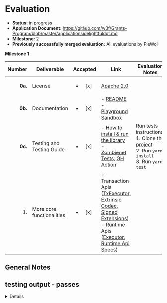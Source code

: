 # Evaluation


- **Status:** in progress
- **Application Document:** https://github.com/w3f/Grants-Program/blob/master/applications/delightfuldot.md
- **Milestone:** 2
- **Previously successfully merged evaluation:** All evaluations by PieWol


**Milestone 1**

|  Number | Deliverable                           | Accepted |Link  | Evaluation Notes  |
|--------:|---------------------------------------| :------: |-----------------------------------------------------------------------------------------------------------------------------------------------------------------|------------|
| **0a.** | License | <ul><li>[x] </li></ul> | [Apache 2.0](https://github.com/dedotdev/dedot/blob/w3f-delivery/m2/LICENSE) |  |
| **0b.** | Documentation | <ul><li>[x] </li></ul> | - [README](https://github.com/dedotdev/dedot/tree/w3f-delivery/m2) <br/> - [Playground Sandbox](https://codesandbox.io/p/devbox/trydedot-th96cm?file=%2Fmain.ts%3A24%2C26) |  |
| **0c.** | Testing and Testing Guide | <ul><li>[x] </li></ul> | - [How to install & run the library](https://github.com/dedotdev/dedot/tree/w3f-delivery/m2?tab=readme-ov-file#have-a-quick-taste) <br/> - [Zombienet Tests](https://github.com/dedotdev/dedot/tree/w3f-delivery/m2/zombienet-tests/src), [GH Action](https://github.com/dedotdev/dedot/actions/workflows/zombienet-tests.yml)  | Run tests instructions: <br/> 1. Clone the [project](https://github.com/dedotdev/dedot/tree/w3f-delivery/m2) <br/> 2. Run `yarn install` <br/> 3. Run `yarn test` |
| 1. | More core functionalities | <ul><li>[x] </li></ul> | - Transaction Apis ([TxExecutor](https://github.com/dedotdev/dedot/blob/w3f-delivery/m2/packages/api/src/executor/TxExecutor.ts), [Extrinsic Codec](https://github.com/dedotdev/dedot/blob/w3f-delivery/m2/packages/codecs/src/codecs/extrinsic/Extrinsic.ts), [Signed Extensions](https://github.com/dedotdev/dedot/tree/w3f-delivery/m2/packages/api/src/extrinsic/extensions)) <br/> - Runtime Apis ([Executor](https://github.com/dedotdev/dedot/blob/w3f-delivery/m2/packages/api/src/executor/RuntimeApiExecutor.ts), [Runtime Api Specs](https://github.com/dedotdev/dedot/blob/w3f-delivery/m2/packages/specs/src/runtime/all.ts)) <br/> |  |



## General Notes

## testing output - passes
<details>

    yarn test
    (node:1917) [DEP0040] DeprecationWarning: The `punycode` module is deprecated. Please use a userland alternative instead.
    (Use `node --trace-deprecation ...` to show where the warning was created)
    lerna notice cli v7.4.2
    lerna verb packageConfigs Resolving packages based on package.json "workspaces" configuration.
    lerna verb rootPath /root/dedot
    lerna info versioning independent
    lerna verb run Nx target configuration was not found. Task dependencies will not be automatically included.

    >  Lerna (powered by Nx)   Running target test for 4 projects:

        - dedot
        - @dedot/codecs
        - @dedot/shape
        - @dedot/utils

    ——————————————————————————————————————————————————————————————————————————————————————————————————————————————————————————————————————————————————————————————

    > @dedot/utils:test

    The CJS build of Vite's Node API is deprecated. See https://vitejs.dev/guide/troubleshooting.html#vite-cjs-node-api-deprecated for more details.

    RUN  v0.34.6 /root/dedot/packages/utils

    ✓ src/address/ss58/__tests__/encodeAddress.spec.ts  (23 tests) 28ms
    ✓ src/address/ss58/__tests__/decodeAddress.spec.ts  (41 tests) 50ms
    ✓ src/__tests__/string.spec.ts  (18 tests) 10ms
    ✓ src/address/ss58/__tests__/checkAddressChecksum.spec.ts  (6 tests) 13ms
    ✓ src/__tests__/assert.spec.ts  (7 tests) 7ms
    ✓ src/address/eth/__test__/isEthereumAddress.spec.ts  (6 tests) 9ms
    ✓ src/hash/__tests__/blake2.spec.ts  (5 tests) 13ms
    ✓ src/address/eth/__test__/isEthereumChecksum.spec.ts  (5 tests) 10ms
    ✓ src/hash/__tests__/xxhash.spec.ts  (4 tests) 8ms
    ✓ src/hash/__tests__/keccak.spec.ts  (2 tests) 9ms
    ✓ src/__tests__/bigint.spec.ts  (3 tests) 6ms

    Test Files  11 passed (11)
        Tests  120 passed (120)
    Start at  22:02:57
    Duration  7.10s (transform 124ms, setup 0ms, collect 1.34s, tests 163ms, environment 2.87s, prepare 854ms)


    > @dedot/shape:test

    The CJS build of Vite's Node API is deprecated. See https://vitejs.dev/guide/troubleshooting.html#vite-cjs-node-api-deprecated for more details.

    RUN  v0.34.6 /root/dedot/packages/shape

    ✓ src/extension/__test__/result.spec.ts  (10 tests) 13ms
    ✓ src/lean/__tests__/Struct.spec.ts  (3 tests) 23ms
    ✓ src/lean/__tests__/Enum.spec.ts  (3 tests) 9ms
    ✓ src/extension/__test__/hex.spec.ts  (4 tests) 10ms
    ✓ src/extension/__test__/object.spec.ts  (1 test) 9ms
    ✓ src/extension/__test__/str.spec.ts  (2 tests) 7ms
    ✓ src/extension/__test__/array.spec.ts  (2 tests) 7ms

    Test Files  7 passed (7)
        Tests  25 passed (25)
    Start at  22:03:05
    Duration  5.00s (transform 81ms, setup 0ms, collect 1.31s, tests 78ms, environment 1.82s, prepare 552ms)


    > @dedot/codecs:test

    The CJS build of Vite's Node API is deprecated. See https://vitejs.dev/guide/troubleshooting.html#vite-cjs-node-api-deprecated for more details.

    RUN  v0.34.6 /root/dedot/packages/codecs

    ✓ src/codecs/extrinsic/__tests__/Extrinsic.spec.ts  (2 tests) 389ms
    ✓ src/codecs/generic/__tests__/Era.spec.ts  (11 tests) 12ms
    ✓ src/codecs/metadata/__tests__/Metadata.spec.ts  (4 tests) 96ms
    ✓ src/registry/__tests__/PortableRegistry.spec.ts  (5 tests) 27ms
    ✓ src/codecs/extrinsic/__tests__/ExtrinsicVersion.spec.ts  (4 tests) 10ms
    ✓ src/codecs/known/runtime/__tests__/MultiAddress.spec.ts  (1 test) 11ms
    ��� src/codecs/generic/__tests__/Header.spec.ts  (3 tests) 7ms
    ✓ src/codecs/known/runtime/__tests__/OpaqueExtrinsic.spec.ts  (2 tests) 7ms

    Test Files  8 passed (8)
        Tests  32 passed (32)
    Start at  22:03:12
    Duration  7.46s (transform 164ms, setup 0ms, collect 2.64s, tests 559ms, environment 2.10s, prepare 616ms)


    > dedot:test

    The CJS build of Vite's Node API is deprecated. See https://vitejs.dev/guide/troubleshooting.html#vite-cjs-node-api-deprecated for more details.

    RUN  v0.34.6 /root/dedot/packages/api

    ✓ src/client/__tests__/Dedot.spec.ts  (19 tests) 1170ms

    Test Files  1 passed (1)
        Tests  19 passed (19)
    Start at  22:03:21
    Duration  3.11s (transform 919ms, setup 0ms, collect 1.31s, tests 1.17s, environment 293ms, prepare 104ms)


    ——————————————————————————————————————————————————————————————————————————————————————————————————————————————————————————————————————————————————————————————

    >  Lerna (powered by Nx)   Successfully ran target test for 4 projects
</details>